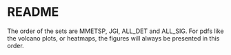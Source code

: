 # README
The order of the sets are MMETSP, JGI, ALL_DET and ALL_SIG.
For pdfs like the volcano plots, or heatmaps, the figures will always be presented in this order.
